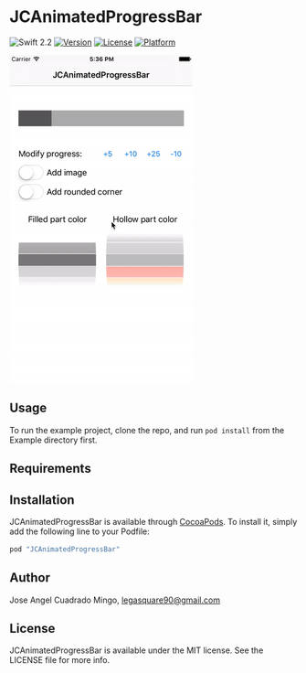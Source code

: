 # JCAnimatedProgressBar

![Swift 2.2](https://img.shields.io/badge/Swift-2.2-orange.svg)
[![Version](https://img.shields.io/cocoapods/v/JCAnimatedProgressBar.svg?style=flat)](http://cocoapods.org/pods/JCAnimatedProgressBar)
[![License](https://img.shields.io/cocoapods/l/JCAnimatedProgressBar.svg?style=flat)](http://cocoapods.org/pods/JCAnimatedProgressBar)
[![Platform](https://img.shields.io/cocoapods/p/JCAnimatedProgressBar.svg?style=flat)](http://cocoapods.org/pods/JCAnimatedProgressBar)

<img src="https://github.com/Legasquare90/JCAnimatedProgressBar/raw/master/Images/Demo.gif" alt="Demo gif">

## Usage

To run the example project, clone the repo, and run `pod install` from the Example directory first.

## Requirements

## Installation

JCAnimatedProgressBar is available through [CocoaPods](http://cocoapods.org). To install
it, simply add the following line to your Podfile:

```ruby
pod "JCAnimatedProgressBar"
```

## Author

Jose Angel Cuadrado Mingo, legasquare90@gmail.com

## License

JCAnimatedProgressBar is available under the MIT license. See the LICENSE file for more info.
